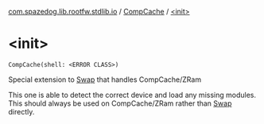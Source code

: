 [com.spazedog.lib.rootfw.stdlib.io](../index.md) / [CompCache](index.md) / [&lt;init&gt;](.)

# &lt;init&gt;

`CompCache(shell: <ERROR CLASS>)`

Special extension to [Swap](../-swap/index.md) that handles CompCache/ZRam

This one is able to detect the correct device and load any missing modules.
This should always be used on CompCache/ZRam rather than [Swap](../-swap/index.md) directly.

